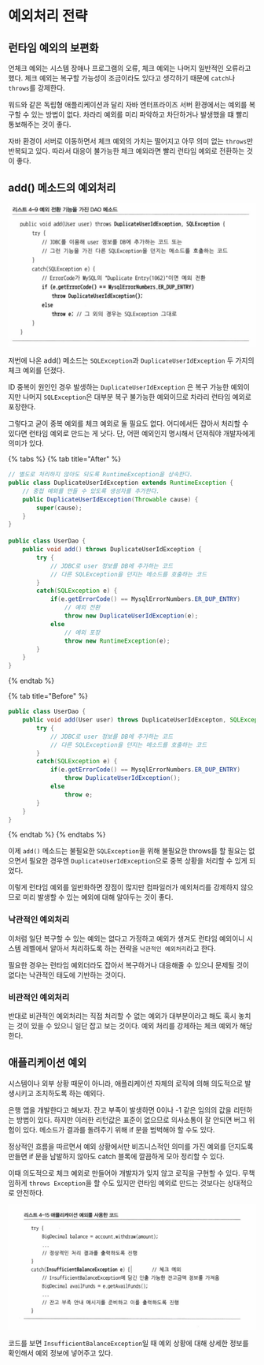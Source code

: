 # 예외처리 전략

## 런타임 예외의 보편화

언체크 예외는 시스템 장애나 프로그램의 오류, 체크 예외는 나머지 일반적인 오류라고 했다. 체크 예외는 복구할 가능성이 조금이라도 있다고 생각하기 때문에 `catch`나 `throws`를 강제한다.

워드와 같은 독립형 애플리케이션과 달리 자바 엔터프라이즈 서버 환경에서는 예외를 복구할 수 있는 방법이 없다. 차라리 예외를 미리 파악하고 차단하거나 발생했을 떄 빨리 통보해주는 것이 좋다.

자바 환경이 서버로 이동하면서 체크 예외의 가치는 떨어지고 아무 의미 없는 `throws`만 반복되고 있다. 따라서 대응이 불가능한 체크 예외라면 빨리 런타임 예외로 전환하는 것이 좋다.

## add() 메소드의 예외처리

![](../../.gitbook/assets/toby/exception09.png)

저번에 나온 add() 메소드는 `SQLException`과 `DuplicateUserIdException` 두 가지의 체크 예외를 던졌다. 

ID 중복이 원인인 경우 발생하는 `DuplicateUserIdException` 은 복구 가능한 예외이지만 나머지 `SQLException`은 대부분 복구 불가능한 예외이므로 차라리 런타임 예외로 포장한다.

그렇다고 굳이 중복 예외를 체크 예외로 둘 필요도 없다. 어디에서든 잡아서 처리할 수 있다면 런타임 예외로 만드는 게 낫다. 단, 어떤 예외인지 명시해서 던져줘야 개발자에게 의미가 있다.

{% tabs %}
{% tab title="After" %}
```java
// 별도로 처리하지 않아도 되도록 RuntimeException을 상속한다.
public class DuplicateUserIdException extends RuntimeException {
    // 중첩 예외를 만들 수 있도록 생성자를 추가한다.
    public DuplicateUserIdException(Throwable cause) {
        super(cause);
    }
}

public class UserDao {
    public void add() throws DuplicateUserIdException {
        try {
            // JDBC로 user 정보를 DB에 추가하는 코드
            // 다른 SQLException을 던지는 메소드를 호출하는 코드
        }
        catch(SQLException e) {
            if(e.getErrorCode() == MysqlErrorNumbers.ER_DUP_ENTRY)
                // 예외 전환
                throw new DuplicateUserIdException(e);
            else
                // 예외 포장
                throw new RuntimeException(e);
        }
    }
}
```
{% endtab %}

{% tab title="Before" %}
```java
public class UserDao {
    public void add(User user) throws DuplicateUserIdExcepton, SQLException {
        try {
            // JDBC로 user 정보를 DB에 추가하는 코드
            // 다른 SQLException을 던지는 메소드를 호출하는 코드
        }
        catch(SQLException e) {
            if(e.getErrorCode() == MysqlErrorNumbers.ER_DUP_ENTRY)
                throw DuplicateUserIdException();
            else
                throw e;
        }
    }
}
```
{% endtab %}
{% endtabs %}

이제 `add()` 메소드는 불필요한 `SQLException`을 위해 불필요한 throws를 할 필요는 없으면서 필요한 경우엔 `DuplicateUserIdException`으로 중복 상황을 처리할 수 있게 되었다.

이렇게 런타임 예외를 일반화하면 장점이 많지만 컴파일러가 예외처리를 강제하지 않으므로 미리 발생할 수 있는 예외에 대해 알아두는 것이 좋다.

### 낙관적인 예외처리

이처럼 일단 복구할 수 있는 예외는 없다고 가정하고 예외가 생겨도 런타임 예외이니 시스템 레벨에서 알아서 처리하도록 하는 전략을 `낙관적인 예외처리`라고 한다.

필요한 경우는 런타임 예외더라도 잡아서 복구하거나 대응해줄 수 있으니 문제될 것이 없다는 낙관적인 태도에 기반하는 것이다.

### 비관적인 예외처리

반대로 비관적인 예외처리는 직접 처리할 수 없는 예외가 대부분이라고 해도 혹시 놓치는 것이 있을 수 있으니 일단 잡고 보는 것이다. 예외 처리를 강제하는 체크 예외가 해당한다.

## 애플리케이션 예외

시스템이나 외부 상황 때문이 아니라, 애플리케이션 자체의 로직에 의해 의도적으로 발생시키고 조치하도록 하는 예외다.

은행 앱을 개발한다고 해보자. 잔고 부족이 발생하면 0이나 -1 같은 임의의 값을 리턴하는 방법이 있다. 하지만 이러한 리턴값은 표준이 없으므로 의사소통이 잘 안되면 버그 위험이 있다. 메소드가 결과를 돌려주기 위해 if 문을 범벅해야 할 수도 있다.

정상적인 흐름을 따르면서 예외 상황에서만 비즈니스적인 의미를 가진 예외를 던지도록 만들면 if 문을 남발하지 않아도 catch 블록에 깔끔하게 모아 정리할 수 있다.

이때 의도적으로 체크 예외로 만들어야 개발자가 잊지 않고 로직을 구현할 수 있다. 무책임하게 `throws Exception`을 할 수도 있지만 런타임 예외로 만드는 것보다는 상대적으로 안전하다.

![](../../.gitbook/assets/toby/20200203154912.png)

코드를 보면 `InsufficientBalanceException`일 때 예외 상황에 대해 상세한 정보를 확인해서 예외 정보에 넣어주고 있다.